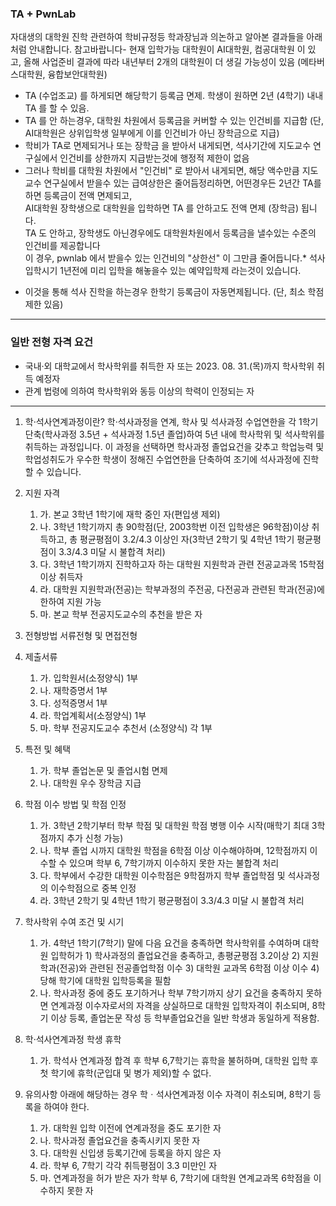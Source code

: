 ### TA + PwnLab
자대생의 대학원 진학 관련하여 학비규정등 학과장님과 의논하고 알아본 결과들을 아래처럼 안내합니다. 참고바랍니다- 
현재 입학가능 대학원이 AI대학원, 컴공대학원 이 있고, 올해 사업준비 결과에 따라 내년부터 2개의 대학원이 더 생길 가능성이 있음 (메타버스대학원, 융합보안대학원)  
- TA (수업조교) 를 하게되면 해당학기 등록금 면제. 학생이 원하면 2년 (4학기) 내내 TA 를 할 수 있음.  
- TA 를 안 하는경우, 대학원 차원에서 등록금을 커버할 수 있는 인건비를 지급함 (단, AI대학원은 상위입학생 일부에게 이를 인건비가 아닌 장학금으로 지급)  
- 학비가 TA로 면제되거나 또는 장학금 을 받아서 내게되면, 석사기간에 지도교수 연구실에서 인건비를 상한까지 지급받는것에 행정적 제한이 없음  
- 그러나 학비를 대학원 차원에서 "인건비" 로 받아서 내게되면, 해당 액수만큼 지도교수 연구실에서 받을수 있는 급여상한은 줄어듬정리하면, 어떤경우든 2년간 TA를 하면 등록금이 전액 면제되고,  
AI대학원 장학생으로 대학원을 입학하면 TA 를 안하고도 전액 면제 (장학금) 됩니다.  
TA 도 안하고, 장학생도 아닌경우에도 대학원차원에서 등록금을 낼수있는 수준의 인건비를 제공합니다  
이 경우, pwnlab 에서 받을수 있는 인건비의 "상한선" 이 그만큼 줄어듭니다.* 석사입학시기 1년전에 미리 입학을 해놓을수 있는 예약입학제 라는것이 있습니다.  
* 이것을 통해 석사 진학을 하는경우 한학기 등록금이 자동면제됩니다. (단, 최소 학점제한 있음)

---

### 일반 전형 자격 요건 
 - 국내·외 대학교에서 학사학위를 취득한 자 또는 2023. 08. 31.(목)까지 학사학위 취득 예정자 
 - 관계 법령에 의하여 학사학위와 동등 이상의 학력이 인정되는 자

---

1. 학·석사연계과정이란? 
학·석사과정을 연계, 학사 및 석사과정 수업연한을 각 1학기 단축(학사과정 3.5년 + 석사과정 1.5년 졸업)하여 5년 내에 학사학위 및 석사학위를 취득하는 과정입니다. 이 과정을 선택하면 학사과정 졸업요건을 갖추고 학업능력 및 학업성취도가 우수한 학생이 정해진 수업연한을 단축하여 조기에 석사과정에 진학할 수 있습니다. 

2. 지원 자격 
	1. 가. 본교 3학년 1학기에 재학 중인 자(편입생 제외)
	2. 나. 3학년 1학기까지 총 90학점(단, 2003학번 이전 입학생은 96학점)이상 취득하고, 총 평균평점이 3.2/4.3 이상인 자(3학년 2학기 및 4학년 1학기 평균평점이 3.3/4.3 미달 시 불합격 처리) 
	3. 다. 3학년 1학기까지 진학하고자 하는 대학원 지원학과 관련 전공교과목 15학점 이상 취득자 
	4. 라. 대학원 지원학과(전공)는 학부과정의 주전공, 다전공과 관련된 학과(전공)에 한하여 지원 가능 
	5. 마. 본교 학부 전공지도교수의 추천을 받은 자 
 
3. 전형방법 
서류전형 및 면접전형 

4. 제출서류 
	1. 가. 입학원서(소정양식) 1부 
	2. 나. 재학증명서 1부 
	3. 다. 성적증명서 1부 
	4. 라. 학업계획서(소정양식) 1부 
	5. 마. 학부 전공지도교수 추천서 (소정양식) 각 1부 
 
5. 특전 및 혜택 
	1. 가. 학부 졸업논문 및 졸업시험 면제 
	2. 나. 대학원 우수 장학금 지급 
 
6. 학점 이수 방법 및 학점 인정 
	1. 가. 3학년 2학기부터 학부 학점 및 대학원 학점 병행 이수 시작(매학기 최대 3학점까지 추가 신청 가능) 
	2. 나. 학부 졸업 시까지 대학원 학점을 6학점 이상 이수해야하며, 12학점까지 이수할 수 있으며 학부 6, 7학기까지 이수하지 못한 자는 불합격 처리 
	3. 다. 학부에서 수강한 대학원 이수학점은 9학점까지 학부 졸업학점 및 석사과정의 이수학점으로 중복 인정 
	4. 라. 3학년 2학기 및 4학년 1학기 평균평점이 3.3/4.3 미달 시 불합격 처리 
 
7. 학사학위 수여 조건 및 시기 
	1. 가. 4학년 1학기(7학기) 말에 다음 요건을 충족하면 학사학위를 수여하며 대학원 입학허가 1) 학사과정의 졸업요건을 충족하고, 총평균평점 3.2이상 2) 지원학과(전공)와 관련된 전공졸업학점 이수 3) 대학원 교과목 6학점 이상 이수 4) 당해 학기에 대학원 입학등록을 필함 
	2. 나. 학사과정 중에 중도 포기하거나 학부 7학기까지 상기 요건을 충족하지 못하면 연계과정 이수자로서의 자격을 상실하므로 대학원 입학자격이 취소되며, 8학기 이상 등록, 졸업논문 작성 등 학부졸업요건을 일반 학생과 동일하게 적용함. 
 
8. 학·석사연계과정 학생 휴학 
	1. 가. 학석사 연계과정 합격 후 학부 6,7학기는 휴학을 불허하며, 대학원 입학 후 첫 학기에 휴학(군입대 및 병가 제외)할 수 없다. 
 
9. 유의사항 아래에 해당하는 경우 학ㆍ석사연계과정 이수 자격이 취소되며, 8학기 등록을 하여야 한다. 
	1. 가. 대학원 입학 이전에 연계과정을 중도 포기한 자 
	2. 나. 학사과정 졸업요건을 충족시키지 못한 자 
	3. 다. 대학원 신입생 등록기간에 등록을 하지 않은 자 
	4. 라. 학부 6, 7학기 각각 취득평점이 3.3 미만인 자 
	5. 마. 연계과정을 허가 받은 자가 학부 6, 7학기에 대학원 연계교과목 6학점을 이수하지 못한 자
